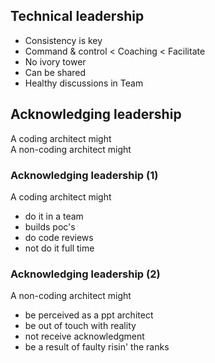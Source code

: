 ## Technical leadership
* Consistency is key
* Command & control < Coaching < Facilitate
* No ivory tower
* Can be shared
* Healthy discussions in Team


## Acknowledging leadership
A coding architect might  
A non-coding architect might


### Acknowledging leadership (1)
A coding architect might
* do it in a team
* builds poc's
* do code reviews
* not do it full time


### Acknowledging leadership (2)
A non-coding architect might
* be perceived as a ppt architect
* be out of touch with reality
* not receive acknowledgment
* be a result of faulty risin' the ranks